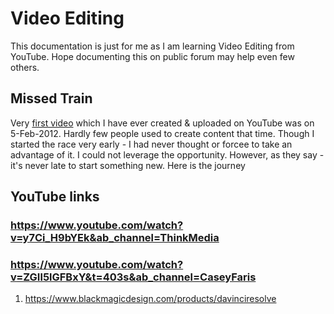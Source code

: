 # Video Editing
This documentation is just for me as I am learning Video Editing from YouTube. Hope documenting this on public forum may help even few others.

## Missed Train
Very [first video](https://www.youtube.com/watch?v=BawwU8wjx84&t=5s&ab_channel=MandarGogate) which I have ever created & uploaded on YouTube was on 5-Feb-2012. Hardly few people used to create content that time. Though I started the race very early - I had never thought or forcee to take an advantage of it. I could not leverage the opportunity. 
However, as they say - it's never late to start something new. Here is the journey

## YouTube links
### https://www.youtube.com/watch?v=y7Ci_H9bYEk&ab_channel=ThinkMedia
### https://www.youtube.com/watch?v=ZGIl5lGFBxY&t=403s&ab_channel=CaseyFaris
  1. https://www.blackmagicdesign.com/products/davinciresolve
